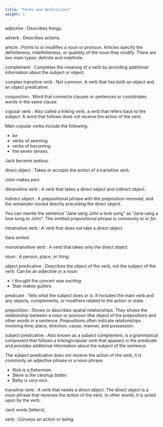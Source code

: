 ```yaml
---
title: "Terms and definitions"
weight: 5
---
```



adjective
: Describes things.

adverb
: Describes actions.

article
: Points to or modifies a noun or pronoun. Articles specify the definiteness, indefiniteness, or quantity of the noun they modify. There are two main types: definite and indefinite.

complement
: Completes the meaning of a verb by providing additional information about the subject or object.

complex transitive verb
: Not common. A verb that has both an object and an object predicative.

conjunction
: Word that connects clauses or sentences or coordinates words in the same clause.

copular verb
: Also called a linking verb, a verb that refers back to the subject. A word that follows does not receive the action of the verb.

  Main copular verbs include the following:
  - _be_
  - verbs of seeming
  - verbs of becoming
  - the seven senses.

  Jack _became_ jealous.

direct object
: Takes or accepts the action of a transitive verb.

  John makes _pies_.

ditransitive verb
: A verb that takes a direct object and indirect object.

indirect object
: A prepositional phrase with the preposition removed, and the remainder moved directly preceding the direct object.

  You can rewrite the sentence "Jane sang _John_ a love song" as "Jane sang a love song _to John_". The omitted prepositional phrase is commonly _to_ or _for_.

intransitive verb
: A verb that does not take a direct object.
  
  Sara _smiled_.

monotransitive verb
: A verb that takes only the direct object.

noun
: A person, place, or thing.

object predicative
: Describes the object of the verb, not the subject of the verb. Can be an adjective or a noun:
  - I thought the concert was _exciting_.
  - Stan makes _guitars_.

predicate
: Tells what the subject does or is. It includes the main verb and any objects, complements, or modifiers related to the action or state.

preposition
: Shows or describes spatial relationships. They shows the relationship between a noun or pronoun (the object of the preposition) and other words in a sentence. Prepositions often indicate relationships involving time, place, direction, cause, manner, and possession.

subject predicative
: Also known as a subject complement, is a grammatical component that follows a linking/copular verb that appears in the predicate and provides additional information about the subject of the sentence.

  The subject predicative does not receive the action of the verb, it is commonly an adjective phrase or a noun phrase.

  - Rick is _a fisherman_.
  - Steve is _the cleanup batter_.
  - Betty is _very nice_.

transitive verb
: A verb that needs a direct object. The direct object is a noun phrase that receives the action of the verb. In other words, it is acted upon by the verb.

  Jack _wrote_ [letters].

verb
: Conveys an action or being.